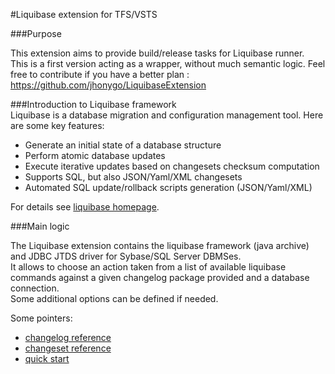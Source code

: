 #Liquibase extension for TFS/VSTS

###Purpose  
  
This extension aims to provide build/release tasks for Liquibase runner.  
This is a first version acting as a wrapper, without much semantic logic. Feel free to contribute if you have a better plan : https://github.com/jhonygo/LiquibaseExtension
  
###Introduction to Liquibase framework  
Liquibase is a database migration and configuration management tool. Here are some key features:  
  
- Generate an initial state of a database structure  
- Perform atomic database updates  
- Execute iterative updates based on changesets checksum computation  
- Supports SQL, but also JSON/Yaml/XML changesets  
- Automated SQL update/rollback scripts generation (JSON/Yaml/XML)  
  
For details see [liquibase homepage](http://www.liquibase.org).  
  
###Main logic  
  
The Liquibase extension contains the liquibase framework (java archive) and JDBC JTDS driver for Sybase/SQL Server DBMSes.  
It allows to choose an action taken from a list of available liquibase commands against a given changelog package provided and a database connection.  
Some additional options can be defined if needed.  
  
Some pointers:  
- [changelog reference](http://www.liquibase.org/documentation/databasechangelog.html)  
- [changeset reference](http://www.liquibase.org/documentation/changeset.html)  
- [quick start](http://www.liquibase.org/quickstart.html)  
  